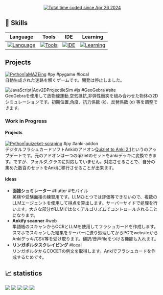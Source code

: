 <p align="center">
  <a href="https://wakatime.com/@6464fe21-d56f-40a2-899d-b4f77883e878"><img src="https://wakatime.com/badge/user/6464fe21-d56f-40a2-899d-b4f77883e878.svg" alt="Total time coded since Apr 26 2024" /></a>


## 🌱 Skills
| Language | Tools   | IDE   | Learning |
|----------|---------|----------|----------|
| [![Language](https://skillicons.dev/icons?i=py,c,js,sqlite&theme=light)](https://www.typescriptlang.org/) |  [![Tools](https://skillicons.dev/icons?i=git,github,figma,notion&theme=light)](https://www.typescriptlang.org/) |   [![IDE](https://skillicons.dev/icons?i=vscode,pycharm,windows&theme=light)](https://www.typescriptlang.org/) |   [![Learning](https://skillicons.dev/icons?i=flutter,cs,rust&theme=light)](https://www.typescriptlang.org/) |

## Projects
  
[![Python|aMAZEing](https://img.shields.io/badge/Python-aMAZEing-1f3b4d?style=for-the-badge&logo=python&logoColor=white&labelColor=3776AB)](https://github.com/ren255/aMAZEing)  #py #pygame #local  
自動生成された迷路を解くゲームです。開発は停止しました。

![JavaScript|Adv2DProjectileSim](https://img.shields.io/badge/JavaScript-Adv2DProjectileSim-1f3b4d?style=for-the-badge&logo=javascript&logoColor=black&labelColor=F7DF1E)  #js #GeoGebra #site  
GeoGebraを使用して放物線運動,空気抵抗,非弾性衝突を組み合わせた物体の2Dシミュレーションです。初期位置,角度、抗力係数 (k)、反発係数 (e) 等を調整できます。

### Work in Progress

#### Projects
[![Python|quizeket-scraping](https://img.shields.io/badge/Python-quizeket2Anki-1f3b4d?style=for-the-badge&logo=python&logoColor=white&labelColor=3776AB)](https://github.com/ren255/quizeket-scraping)  #py #anki-addon  
デジタルフラシュカードソフトAnkiのアドオン[Quizlet to Anki 2.1](https://ankiweb.net/shared/info/1362209126)というのアップデートです。元のアドオンは一つのqizletのセットをankiデッキに変換できます。ですが、フォルダ,クラスに対応していません。対応させることで、自分の集めた数百のセットをAnkiに移行させることが出来ます。

#### ideas  
* **面接シュミレーター**  #flutter #モバイル  
  英検や受験面接の練習用です。LLMひとつでは評価等できないので、複数のLLMエージェントを使用して得点を算出します。サーバーサイドで処理を行います。大きな部分がLLMではなくアルゴリズムでコントロールされることになります。
* **Ankify scanner**  #web  
  単語帳のスキャンからOCRとLLMを使用してフラシュカードを作成します。スマホでスキャンした結果をサーバーに送り処理してからPCでwebsiteからAnkiデッキ/CSV等を受け取ります。翻訳/音声fileをつける機能も入れます。
* **リンガポルタスクレイピング** #local  
  リンガポルタからCOCETの例文を取得します。Ankiでフラシュカードを作成するためです。

 ## 📈 statistics
   
![](http://github-profile-summary-cards.vercel.app/api/cards/profile-details?username=ren255&theme=github_dark)
![](http://github-profile-summary-cards.vercel.app/api/cards/repos-per-language?username=ren255&theme=github_dark)
![](http://github-profile-summary-cards.vercel.app/api/cards/most-commit-language?username=ren255&theme=github_dark)
![](http://github-profile-summary-cards.vercel.app/api/cards/stats?username=ren255&theme=github_dark)
![](http://github-profile-summary-cards.vercel.app/api/cards/productive-time?username=ren255&theme=github_dark&utcOffset=9)
  

